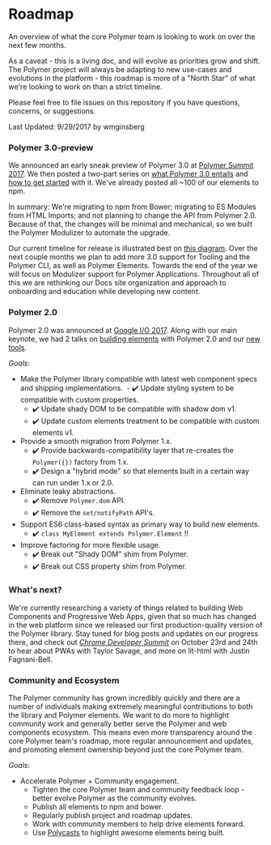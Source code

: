 # Roadmap

An overview of what the core Polymer team is looking to work on over the next few months.

As a caveat - this is a living doc, and will evolve as priorities grow and shift. The Polymer project will always be adapting to new use-cases and evolutions in the platform - this roadmap is more of a "North Star" of what we're looking to work on than a strict timeline.

Please feel free to file issues on this repository if you have questions, concerns, or suggestions.

Last Updated: 9/29/2017 by wmginsberg

### Polymer 3.0-preview
We announced an early sneak preview of Polymer 3.0 at [Polymer Summit 2017](https://www.youtube.com/watch?v=TDpiyrcOO30&list=PLNYkxOF6rcIDP0PqVaJxqNWwIgvoEPzJi). We then posted a two-part series on [what Polymer 3.0 entails](https://www.polymer-project.org/blog/2017-08-22-npm-modules.html) and [how to get started](https://www.polymer-project.org/blog/2017-08-23-hands-on-30-preview.html) with it. We've already posted all ~100 of our elements to npm. 

In summary: We're migrating to npm from Bower; migrating to ES Modules from HTML Imports; and not planning to change the API from Polymer 2.0. Because of that, the changes will be minimal and mechanical, so we built the Polymer Modulizer to automate the upgrade.  

Our current timeline for release is illustrated best on [this diagram](https://youtu.be/JH6jEcLxJEI?t=21m8s). Over the next couple months we plan to add more 3.0 support for Tooling and the Polymer CLI, as well as Polymer Elements. Towards the end of the year we will focus on Modulizer support for Polymer Applications. Throughout all of this we are rethinking our Docs site organization and approach to onboarding and education while developing new content.  

### Polymer 2.0

Polymer 2.0 was announced at [Google I/O 2017](https://www.youtube.com/watch?v=cuoZenpQveQ&t=981s). Along with our main keynote, we had 2 talks on [building elements](https://www.youtube.com/watch?v=assSM3rlvZ8&t=18s) with Polymer 2.0 and our [new tools](https://www.youtube.com/watch?v=tKvNeNGmOtU&t=96s). 

*Goals*:

- Make the Polymer library compatible with latest web component specs and shipping implementations.
  - ✔️ Update styling system to be compatible with custom properties.
  - ✔️ Update shady DOM to be compatible with shadow dom v1.
  - ✔️ Update custom elements treatment to be compatible with custom elements v1.
- Provide a smooth migration from Polymer 1.x.
  - ✔️ Provide backwards-compatibility layer that re-creates the `Polymer({})` factory from 1.x.
  - ✔️ Design a "hybrid mode" so that elements built in a certain way can run under 1.x or 2.0.
- Eliminate leaky abstractions.
  - ✔️ Remove `Polymer.dom` API.
  - ✔️ Remove the `set/notifyPath` API's.
- Support ES6 class-based syntax as primary way to build new elements.
  - ✔️ `class MyElement extends Polymer.Element` !!
- Improve factoring for more flexible usage.
  - ✔️ Break out "Shady DOM" shim from Polymer.
  - ✔️ Break out CSS property shim from Polymer.

### What's next?

We're currently researching a variety of things related to building Web Components and Progressive Web Apps, given that so much has changed in the web platform since we released our first production-quality version of the Polymer library. Stay tuned for blog posts and updates on our progress there, and check out [*Chrome Developer Summit*](https://developer.chrome.com/devsummit/) on October 23rd and 24th to hear about PWAs with Taylor Savage, and more on lit-html with Justin Fagnani-Bell. 


### Community and Ecosystem

The Polymer community has grown incredibly quickly and there are a number of individuals making extremely meaningful contributions to both the library and Polymer elements. We want to do more to highlight community work and generally better serve the Polymer and web components ecosystem. This means even more transparency around the core Polymer team's roadmap, more regular announcement and updates, and promoting element ownership beyond just the core Polymer team.

*Goals*:

- Accelerate Polymer + Community engagement.
  - Tighten the core Polymer team and community feedback loop - better evolve Polymer as the community evolves.
  - Publish all elements to npm and bower.
  - Regularly publish project and roadmap updates.
  - Work with community members to help drive elements forward.
  - Use [Polycasts](https://www.youtube.com/playlist?list=PLOU2XLYxmsII5c3Mgw6fNYCzaWrsM3sMN) to highlight awesome elements being built.


